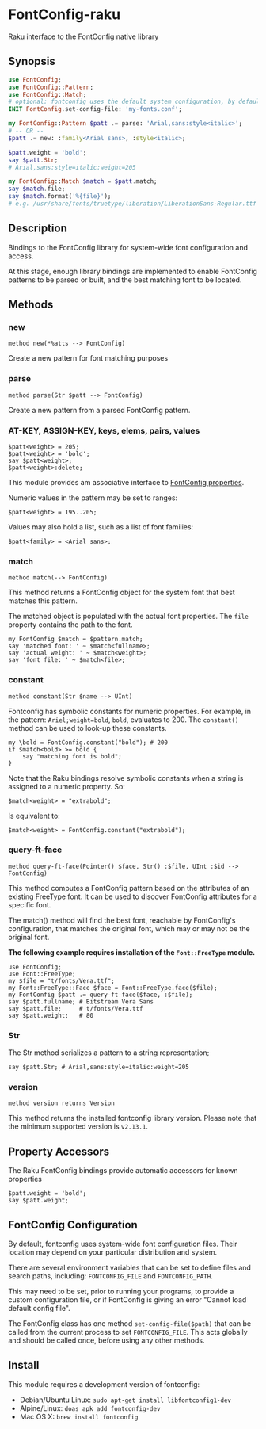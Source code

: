 FontConfig-raku
=====

Raku interface to the FontConfig native library

Synopsis
-------

```raku
use FontConfig;
use FontConfig::Pattern;
use FontConfig::Match;
# optional: fontconfig uses the default system configuration, by default 
INIT FontConfig.set-config-file: 'my-fonts.conf';

my FontConfig::Pattern $patt .= parse: 'Arial,sans:style<italic>';
# -- OR --
$patt .= new: :family<Arial sans>, :style<italic>;

$patt.weight = 'bold';
say $patt.Str;
# Arial,sans:style=italic:weight=205

my FontConfig::Match $match = $patt.match;
say $match.file;
say $match.format('%{file}');
# e.g. /usr/share/fonts/truetype/liberation/LiberationSans-Regular.ttf
```

Description
----------
Bindings to the FontConfig library for system-wide font configuration and access.

At this stage, enough library bindings are implemented to enable
FontConfig patterns to be parsed or built, and the best matching
font to be located.


Methods
-------

### new

    method new(*%atts --> FontConfig)

Create a new pattern for font matching purposes


### parse

    method parse(Str $patt --> FontConfig)

Create a new pattern from a parsed FontConfig pattern.

### AT-KEY, ASSIGN-KEY, keys, elems, pairs, values

    $patt<weight> = 205;
    $patt<weight> = 'bold';
    say $patt<weight>;
    $patt<weight>:delete;

This module provides am associative interface to [FontConfig properties](https://www.freedesktop.org/software/fontconfig/fontconfig-user.html).

Numeric values in the pattern may be set to ranges:

    $patt<weight> = 195..205;

Values may also hold a list, such as a list of font families:

    $patt<family> = <Arial sans>;

### match

    method match(--> FontConfig)

This method returns a FontConfig object for the system font that best
matches this pattern.

The matched object is populated with the actual font properties. The
`file` property contains the path to the font.

    my FontConfig $match = $pattern.match;
    say 'matched font: ' ~ $match<fullname>;
    say 'actual weight: ' ~ $match<weight>;
    say 'font file: ' ~ $match<file>;

### constant

    method constant(Str $name --> UInt)

Fontconfig has symbolic constants for numeric properties. For example, in the pattern: `Ariel;weight=bold`, `bold`,
evaluates to 200. The `constant()` method can be used to look-up these constants.

    my \bold = FontConfig.constant("bold"); # 200
    if $match<bold> >= bold {
        say "matching font is bold";
    }

Note that the Raku bindings resolve symbolic constants when a string is assigned
to a numeric property. So:

    $match<weight> = "extrabold";

Is equivalent to:

    $match<weight> = FontConfig.constant("extrabold");

### query-ft-face

    method query-ft-face(Pointer() $face, Str() :$file, UInt :$id --> FontConfig)

This method computes a FontConfig pattern based on the attributes of an existing
FreeType font. It can be used to discover FontConfig attributes for a specific font.

The match() method will find the best font, reachable by FontConfig's configuration,
that matches the original font, which may or may not be the original font.

**The following example requires installation of the `Font::FreeType` module.**

    use FontConfig;
    use Font::FreeType;
    my $file = "t/fonts/Vera.ttf";
    my Font::FreeType::Face $face = Font::FreeType.face($file);
    my FontConfig $patt .= query-ft-face($face, :$file);
    say $patt.fullname; # Bitstream Vera Sans
    say $patt.file;     # t/fonts/Vera.ttf
    say $patt.weight;   # 80


### Str

The Str method serializes a pattern to a string representation;

    say $patt.Str; # Arial,sans:style=italic:weight=205

### version

    method version returns Version

This method returns the installed fontconfig library version. Please note that
the minimum supported version is `v2.13.1`.


## Property Accessors

The Raku FontConfig bindings provide automatic accessors for known properties

    $patt.weight = 'bold';
    say $patt.weight;

## FontConfig Configuration

By default, fontconfig uses system-wide font configuration files. Their
location may depend on your particular distribution and system.

There are several environment variables that can be set to define files and search paths, including: `FONTCONFIG_FILE` and `FONTCONFIG_PATH`.

This may need to be set, prior to running your programs, to provide a custom configuration file, or if FontConfig is giving an error "Cannot load default config file".

The FontConfig class has one method `set-config-file($path)` that can be called from the
current process to set `FONTCONFIG_FILE`. This acts globally and should be called once, before using any other methods.

## Install

This module requires a development version of fontconfig:

- Debian/Ubuntu Linux: `sudo apt-get install libfontconfig1-dev`
- Alpine/Linux: `doas apk add fontconfig-dev`
- Mac OS X: `brew install fontconfig`
